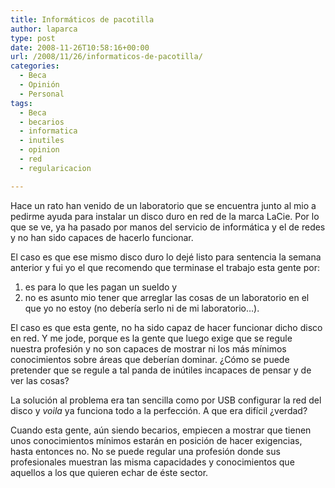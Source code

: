 ```yaml
---
title: Informáticos de pacotilla
author: laparca
type: post
date: 2008-11-26T10:58:16+00:00
url: /2008/11/26/informaticos-de-pacotilla/
categories:
  - Beca
  - Opinión
  - Personal
tags:
  - Beca
  - becarios
  - informatica
  - inutiles
  - opinion
  - red
  - regularicacion

---
```

Hace un rato han venido de un laboratorio que se encuentra junto al mio a pedirme ayuda para instalar un disco duro en red de la marca LaCie. Por lo que se ve, ya ha pasado por manos del servicio de informática y el de redes y no han sido capaces de hacerlo funcionar.

El caso es que ese mismo disco duro lo dejé listo para sentencia la semana anterior y fui yo el que recomendo que terminase el trabajo esta gente por:

  1. es para lo que les pagan un sueldo y
  2. no es asunto mio tener que arreglar las cosas de un laboratorio en el que yo no estoy (no debería serlo ni de mi laboratorio&#8230;).

El caso es que esta gente, no ha sido capaz de hacer funcionar dicho disco en red. Y me jode, porque es la gente que luego exige que se regule nuestra profesión y no son capaces de mostrar ni los más mínimos conocimientos sobre áreas que deberían dominar. ¿Cómo se puede pretender que se regule a tal panda de inútiles incapaces de pensar y de ver las cosas?

La solución al problema era tan sencilla como por USB configurar la red del disco y _voila_ ya funciona todo a la perfección. A que era difícil ¿verdad?

Cuando esta gente, aún siendo becarios, empiecen a mostrar que tienen unos conocimientos mínimos estarán en posición de hacer exigencias, hasta entonces no. No se puede regular una profesión donde sus profesionales muestran las misma capacidades y conocimientos que aquellos a los que quieren echar de éste sector.